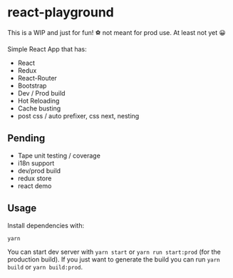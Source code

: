 # react-playground

This is a WIP and just for fun! ⚽ not meant for prod use. At least not yet 😀

Simple React App that has:

- React
- Redux
- React-Router
- Bootstrap
- Dev / Prod build
- Hot Reloading
- Cache busting
- post css / auto prefixer, css next, nesting

## Pending

- Tape unit testing / coverage
- i18n support
- dev/prod build
- redux store
- react demo

## Usage

Install dependencies with: 

```bash
yarn
```

You can start dev server with `yarn start` or `yarn run start:prod` (for the production build). If you just want to generate the build you can run `yarn build` or `yarn build:prod`.
